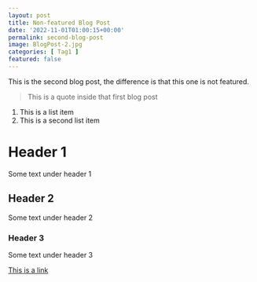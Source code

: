 ```yaml
---
layout: post
title: Non-featured Blog Post
date: '2022-11-01T01:00:15+00:00'
permalink: second-blog-post
image: BlogPost-2.jpg
categories: [ Tag1 ]
featured: false
---
```


This is the second blog post, the difference is that this one is not featured.

> This is a quote inside that first blog post

1. This is a list item
2. This is a second list item

# Header 1
Some text under header 1

## Header 2
Some text under header 2

### Header 3
Some text under header 3

[This is a link](https://www.christoc.com)

